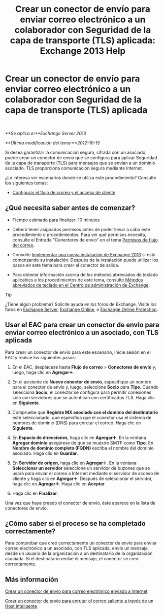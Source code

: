 ﻿---
title: 'Crear un conector de envío para enviar correo electrónico a un colaborador con Seguridad de la capa de transporte (TLS) aplicada: Exchange 2013 Help'
TOCTitle: Creación de un conector de envío para enviar correo electrónico a un colaborador con seguridad de capa de transporte (TLS) aplicada
ms:assetid: ff2abefc-dd3e-4431-b947-df942fbf82d9
ms:mtpsurl: https://technet.microsoft.com/es-es/library/JJ657514(v=EXCHG.150)
ms:contentKeyID: 49896042
ms.date: 04/23/2018
mtps_version: v=EXCHG.150
ms.translationtype: HT
---

# Crear un conector de envío para enviar correo electrónico a un colaborador con Seguridad de la capa de transporte (TLS) aplicada

 

_**Se aplica a:**Exchange Server 2013_

_**Última modificación del tema:**2012-10-15_

Si desea garantizar la comunicación segura, cifrada con un asociado, puede crear un conector de envío que se configura para aplicar Seguridad de la capa de transporte (TLS) para mensajes que se envían a un dominio asociado. TLS proporciona comunicación segura mediante Internet.

¿Le interesa ver escenarios donde se utiliza este procedimiento? Consulte los siguientes temas:

  - [Configurar el flujo de correo y el acceso de cliente](configure-mail-flow-and-client-access-exchange-2013-help.md)

## ¿Qué necesita saber antes de comenzar?

  - Tiempo estimado para finalizar: 10 minutos

  - Deberá tener asignados permisos antes de poder llevar a cabo este procedimiento o procedimientos. Para ver qué permisos necesita, consulte el Entrada "Conectores de envío" en el tema [Permisos de flujo del correo](mail-flow-permissions-exchange-2013-help.md).

  - Consulte [Implementar una nueva instalación de Exchange 2013](deploy-a-new-installation-of-exchange-2013-exchange-2013-help.md) si está comenzando su instalación. Después de la instalación puede utilizar los pasos en este tema para crear el conector de salida.

  - Para obtener información acerca de los métodos abreviados de teclado aplicables a los procedimientos de este tema, consulte [Métodos abreviados de teclado en el Centro de administración de Exchange](keyboard-shortcuts-in-the-exchange-admin-center-exchange-online-protection-help.md).


> [!TIP]
> ¿Tiene algún problema? Solicite ayuda en los foros de Exchange. Visite los foros en <A href="https://go.microsoft.com/fwlink/p/?linkid=60612">Exchange Server</A>, <A href="https://go.microsoft.com/fwlink/p/?linkid=267542">Exchange Online</A>, o <A href="https://go.microsoft.com/fwlink/p/?linkid=285351">Exchange Online Protection</A>.



## Usar el EAC para crear un conector de envío para enviar correo electrónico a un asociado, con TLS aplicada

Para crear un conector de envío para este escenario, inicie sesión en el EAC y realice los siguientes pasos:

1.  En el EAC, desplácese hasta **Flujo de correo** \> **Conectores de envío** y, luego, haga clic en **Agregar**![Agregar icono](images/JJ218640.c1e75329-d6d7-4073-a27d-498590bbb558(EXCHG.150).gif "Agregar icono").

2.  En el asistente de **Nuevo conector de envío**, especifique un nombre para el conector de envío y, luego, seleccione **Socio** para **Tipo**. Cuando selecciona **Socio**, el conector se configura para permitir conexiones solo con servidores que se autentican con certificados TLS. Haga clic en **Siguiente**.

3.  Compruebe que **Registro MX asociado con el dominio del destinatario** esté seleccionado, que especifica que el conector usa el sistema de nombres de dominio (DNS) para enrutar el correo. Haga clic en **Siguiente**.

4.  En **Espacio de direcciones**, haga clic en **Agregar**![Agregar icono](images/JJ218640.c1e75329-d6d7-4073-a27d-498590bbb558(EXCHG.150).gif "Agregar icono"). En la ventana **Agregar dominio** asegúrese de que se muestre SMTP como **Tipo**. En **Nombre de dominio completo (FQDN)** escriba el nombre del dominio asociado. Haga clic en **Guardar**.

5.  En **Servidor de origen**, haga clic en **Agregar**![Agregar icono](images/JJ218640.c1e75329-d6d7-4073-a27d-498590bbb558(EXCHG.150).gif "Agregar icono"). En la ventana **Seleccionar un servidor** seleccione un servidor de buzones que se usará para enviar el correo a Internet mediante el servidor de acceso de cliente y haga clic en **Agregar**![Agregar icono](images/JJ218640.c1e75329-d6d7-4073-a27d-498590bbb558(EXCHG.150).gif "Agregar icono"). Después de seleccionar el servidor, haga clic en **Agregar**![Agregar icono](images/JJ218640.c1e75329-d6d7-4073-a27d-498590bbb558(EXCHG.150).gif "Agregar icono"). Haga clic en **Aceptar**.

6.  Haga clic en **Finalizar**.

Una vez que haya creado el conector de envío, éste aparece en la lista de conectores de envío.

## ¿Cómo saber si el proceso se ha completado correctamente?

Para comprobar que creó correctamente un conector de envío para enviar correo electrónico a un asociado, con TLS aplicada, envíe un mensaje desde un usuario de la organización a un destinatario de la organización asociada. Si el destinatario recibe el mensaje, el conector se creó correctamente.

## Más información

[Crear un conector de envío para correo electrónico enviado a Internet](create-a-send-connector-for-email-sent-to-the-internet-exchange-2013-help.md)

[Crear un conector de envío para enrutar el correo saliente a través de un Host inteligente](create-a-send-connector-to-route-outbound-email-through-a-smart-host-exchange-2013-help.md)

